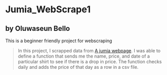 # Jumia_WebScrape1
## by Oluwaseun Bello

This is a  beginner friendly project for webscraping
> In this project, I scrapped data from [A jumia webpage](https://www.jumia.com.ng/vejaro-t10-mens-2-in-1-short-sleeve-t-shirt-shorts-set-whiteblack-95053134.html).
> I was able to define a function that sends me the name, price, and date of a particular shirt to see if there is a drop in price. 
> The function checks daily and adds the price of that day as a row in a csv file.
